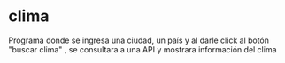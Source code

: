 # clima
Programa donde se ingresa una ciudad, un país y al darle click al botón "buscar clima" , se consultara a una API y mostrara información del clima
